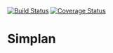 [![Build Status](https://travis-ci.org/meuhia/Simplann.png?branch=master)](https://travis-ci.org/meuhia/Simplann)
[![Coverage Status](https://coveralls.io/repos/meuhia/Simplann/badge.png)](https://coveralls.io/r/meuhia/Simplann)

Simplan
=======
